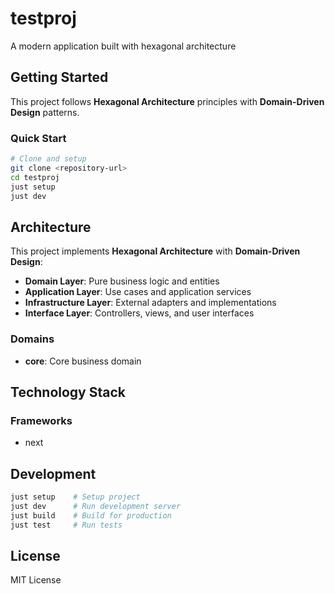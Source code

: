 # testproj

A modern application built with hexagonal architecture

## Getting Started

This project follows **Hexagonal Architecture** principles with **Domain-Driven Design** patterns.

### Quick Start

```bash
# Clone and setup
git clone <repository-url>
cd testproj
just setup
just dev
```

## Architecture

This project implements **Hexagonal Architecture** with **Domain-Driven Design**:

- **Domain Layer**: Pure business logic and entities
- **Application Layer**: Use cases and application services
- **Infrastructure Layer**: External adapters and implementations
- **Interface Layer**: Controllers, views, and user interfaces

### Domains

- **core**: Core business domain

## Technology Stack

### Frameworks

- next
## Development

```bash
just setup    # Setup project
just dev      # Run development server
just build    # Build for production
just test     # Run tests
```

## License

MIT License
